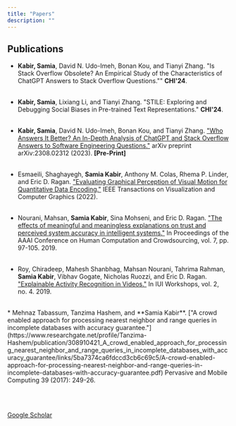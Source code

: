 ```yaml
---
title: "Papers"
description: ""
---
```


## Publications



* **Kabir, Samia**, David N. Udo-Imeh, Bonan Kou, and Tianyi Zhang. "Is Stack Overflow Obsolete? An Empirical Study of the Characteristics of ChatGPT Answers to Stack Overflow Questions."" **CHI'24**.
<br><br>


* **Kabir, Samia**, Lixiang Li, and Tianyi Zhang. "STILE: Exploring and Debugging Social Biases in Pre-trained Text Representations." **CHI'24**.
<br><br>


* **Kabir, Samia**, David N. Udo-Imeh, Bonan Kou, and Tianyi Zhang. ["Who Answers It Better? An In-Depth Analysis of ChatGPT and Stack Overflow Answers to Software Engineering Questions."](https://arxiv.org/pdf/2308.02312.pdf) arXiv preprint arXiv:2308.02312 (2023). **[Pre-Print]**
<br><br>

* Esmaeili, Shaghayegh, **Samia Kabir**, Anthony M. Colas, Rhema P. Linder, and Eric D. Ragan. ["Evaluating Graphical Perception of Visual Motion for Quantitative Data Encoding."](https://ieeexplore.ieee.org/document/9839572) IEEE Transactions on Visualization and Computer Graphics (2022).
<br> <br>

* Nourani, Mahsan, **Samia Kabir**, Sina Mohseni, and Eric D. Ragan. ["The effects of meaningful and meaningless explanations on trust and perceived system accuracy in intelligent systems."](https://www.researchgate.net/publication/364463683_The_Effects_of_Meaningful_and_Meaningless_Explanations_on_Trust_and_Perceived_System_Accuracy_in_Intelligent_Systems) In Proceedings of the AAAI Conference on Human Computation and Crowdsourcing, vol. 7, pp. 97-105. 2019.
<br> <br>

* Roy, Chiradeep, Mahesh Shanbhag, Mahsan Nourani, Tahrima Rahman, **Samia Kabir**, Vibhav Gogate, Nicholas Ruozzi, and Eric D. Ragan. ["Explainable Activity Recognition in Videos."](https://personal.utdallas.edu/~nrr150130/Papers/exss19.pdf) In IUI Workshops, vol. 2, no. 4. 2019.  
<br>
* Mehnaz Tabassum, Tanzima Hashem, and **Samia Kabir**. ["A crowd enabled approach for processing nearest neighbor and range queries in incomplete databases with accuracy guarantee."](https://www.researchgate.net/profile/Tanzima-Hashem/publication/308910421_A_crowd_enabled_approach_for_processing_nearest_neighbor_and_range_queries_in_incomplete_databases_with_accuracy_guarantee/links/5ba7374ca6fdccd3cb6c69c5/A-crowd-enabled-approach-for-processing-nearest-neighbor-and-range-queries-in-incomplete-databases-with-accuracy-guarantee.pdf) Pervasive and Mobile Computing 39 (2017): 249-26.

<br><br>


[Google Scholar](https://scholar.google.com/citations?user=DZ5jg-IAAAAJ&hl=en)
